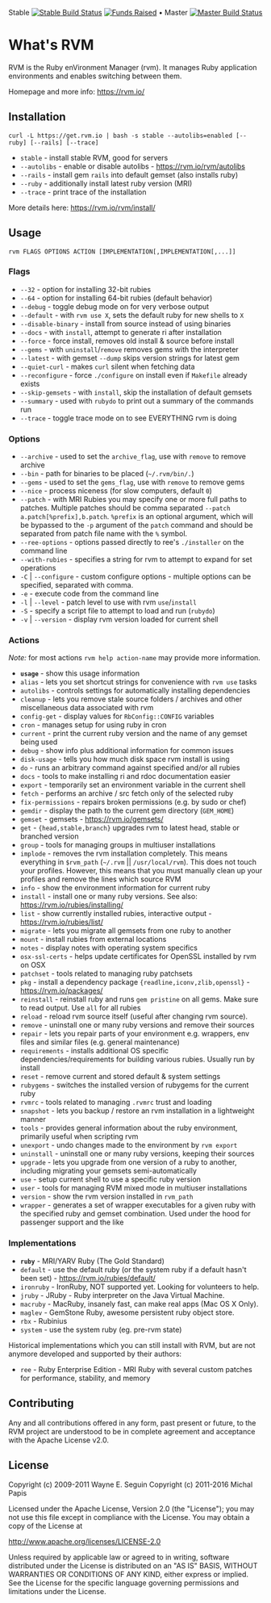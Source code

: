 Stable [![Stable Build Status](https://travis-ci.org/rvm/rvm.svg?branch=stable)](https://travis-ci.org/rvm/rvm/branches)
[![Funds Raised](https://api.bountysource.com/badge/team?team_id=506&style=raised)](https://www.bountysource.com/teams/rvm?utm_source=RVM&utm_medium=shield&utm_campaign=raised)
&bull;
Master [![Master Build Status](https://travis-ci.org/rvm/rvm.svg?branch=master)](https://travis-ci.org/rvm/rvm/branches)

# What's RVM

RVM is the Ruby enVironment Manager (rvm). It manages Ruby application environments and enables switching between them.

Homepage and more info: https://rvm.io/

## Installation

`curl -L https://get.rvm.io | bash -s stable --autolibs=enabled [--ruby] [--rails] [--trace]`

* `stable`     - install stable RVM, good for servers
* `--autolibs` - enable or disable autolibs - https://rvm.io/rvm/autolibs
* `--rails`    - install gem `rails` into default gemset (also installs ruby)        
* `--ruby`     - additionally install latest ruby version (MRI)                     
* `--trace`    - print trace of the installation

More details here: https://rvm.io/rvm/install/

## Usage

`rvm FLAGS OPTIONS ACTION [IMPLEMENTATION[,IMPLEMENTATION[,...]]`

### Flags

* `--32`              - option for installing 32-bit rubies
* `--64`              - option for installing 64-bit rubies (default behavior)
* `--debug`           - toggle debug mode on for very verbose output
* `--default`         - with `rvm use X`, sets the default ruby for new shells to `X`
* `--disable-binary`  - install from source instead of using binaries
* `--docs`            - with `install`, attempt to generate ri after installation
* `--force`           - force install, removes old install & source before install
* `--gems`            - with `uninstall`/`remove` removes gems with the interpreter
* `--latest`          - with gemset `--dump` skips version strings for latest gem
* `--quiet-curl`      - makes `curl` silent when fetching data
* `--reconfigure`     - force `./configure` on install even if `Makefile` already exists
* `--skip-gemsets`    - with `install`, skip the installation of default gemsets
* `--summary`         - used with `rubydo` to print out a summary of the commands run
* `--trace`           - toggle trace mode on to see EVERYTHING rvm is doing

### Options

* `--archive`           - used to set the `archive_flag`, use with `remove` to remove archive
* `--bin`               - path for binaries to be placed (`~/.rvm/bin/.`)
* `--gems`              - used to set the `gems_flag`, use with `remove` to remove gems
* `--nice`              - process niceness (for slow computers, default `0`)
* `--patch`             - with MRI Rubies you may specify one or more full paths to patches. Multiple patches should be comma separated `--patch a.patch[%prefix],b.patch`. `%prefix` is an optional argument, which will be bypassed to the `-p` argument of the `patch` command and should be separated from patch file name with the `%` symbol.
* `--ree-options`       - options passed directly to ree's `./installer` on the command line
* `--with-rubies`       - specifies a string for rvm to attempt to expand for set operations
* `-C` | `--configure`  - custom configure options - multiple options can be specified, separated with comma.
* `-e`                  - execute code from the command line
* `-l` | `--level`      - patch level to use with rvm `use`/`install`
* `-S`                  - specify a script file to attempt to load and run (`rubydo`)
* `-v` | `--version`    - display rvm version loaded for current shell

### Actions

*Note:* for most actions `rvm help action-name` may provide more information.

* **`usage`**         - show this usage information
* `alias`           - lets you set shortcut strings for convenience with `rvm use` tasks
* `autolibs`        - controls settings for automatically installing dependencies
* `cleanup`         - lets you remove stale source folders / archives and other miscellaneous data associated with rvm
* `config-get`      - display values for `RbConfig::CONFIG` variables
* `cron`            - manages setup for using ruby in cron
* `current`         - print the current ruby version and the name of any gemset being used
* `debug`           - show info plus additional information for common issues
* `disk-usage`      - tells you how much disk space rvm install is using
* `do`              - runs an arbitrary command against specified and/or all rubies
* `docs`            - tools to make installing ri and rdoc documentation easier
* `export`          - temporarily set an environment variable in the current shell
* `fetch`           - performs an archive / src fetch only of the selected ruby
* `fix-permissions` - repairs broken permissions (e.g. by sudo or chef)
* `gemdir`          - display the path to the current gem directory (`GEM_HOME`)
* `gemset`          - gemsets - https://rvm.io/gemsets/
* `get`             - `{head,stable,branch}` upgrades rvm to latest head, stable or branched version
* `group`           - tools for managing groups in multiuser installations
* `implode`         - removes the rvm installation completely. This means everything in `$rvm_path` (`~/.rvm` || `/usr/local/rvm`). This does not touch your profiles. However, this means that you must manually clean up your profiles and remove the lines which source RVM
* `info`            - show the environment information for current ruby
* `install`         - install one or many ruby versions. See also: https://rvm.io/rubies/installing/
* `list`            - show currently installed rubies, interactive output - https://rvm.io/rubies/list/
* `migrate`         - lets you migrate all gemsets from one ruby to another
* `mount`           - install rubies from external locations
* `notes`           - display notes with operating system specifics
* `osx-ssl-certs`   - helps update certificates for OpenSSL installed by rvm on OSX
* `patchset`        - tools related to managing ruby patchsets
* `pkg`             - install a dependency package `{readline,iconv,zlib,openssl}` - https://rvm.io/packages/
* `reinstall`       - reinstall ruby and runs `gem pristine` on all gems. Make sure to read output. Use `all` for all rubies
* `reload`          - reload rvm source itself (useful after changing rvm source).
* `remove`          - uninstall one or many ruby versions and remove their sources
* `repair`          - lets you repair parts of your environment e.g. wrappers, env files and similar files (e.g. general maintenance)
* `requirements`    - installs additional OS specific dependencies/requirements for building various rubies. Usually run by install
* `reset`           - remove current and stored default & system settings
* `rubygems`        - switches the installed version of rubygems for the current ruby
* `rvmrc`           - tools related to managing `.rvmrc` trust and loading
* `snapshot`        - lets you backup / restore an rvm installation in a lightweight manner
* `tools`           - provides general information about the ruby environment, primarily useful when scripting rvm
* `unexport`        - undo changes made to the environment by `rvm export`
* `uninstall`       - uninstall one or many ruby versions, keeping their sources
* `upgrade`         - lets you upgrade from one version of a ruby to another, including migrating your gemsets semi-automatically
* `use`             - setup current shell to use a specific ruby version
* `user`            - tools for managing RVM mixed mode in multiuser installations
* `version`         - show the rvm version installed in `rvm_path`
* `wrapper`         - generates a set of wrapper executables for a given ruby with the specified ruby and gemset combination. Used under the hood for passenger support and the like

### Implementations

* **`ruby`**     - MRI/YARV Ruby (The Gold Standard)
* `default`    - use the default ruby (or the system ruby if a default hasn't been set) - https://rvm.io/rubies/default/
* `ironruby`   - IronRuby, NOT supported yet. Looking for volunteers to help.
* `jruby`      - JRuby - Ruby interpreter on the Java Virtual Machine.
* `macruby`    - MacRuby, insanely fast, can make real apps (Mac OS X Only).
* `maglev`     - GemStone Ruby, awesome persistent ruby object store.
* `rbx`        - Rubinius
* `system`     - use the system ruby (eg. pre-rvm state)

Historical implementations which you can still install with RVM, but are not anymore developed and supported by their authors:

* `ree`        - Ruby Enterprise Edition - MRI Ruby with several custom patches for performance, stability, and memory

## Contributing

Any and all contributions offered in any form, past present or future, to the
RVM project are understood to be in complete agreement and acceptance with the
Apache License v2.0.

## License

Copyright (c) 2009-2011 Wayne E. Seguin
Copyright (c) 2011-2016 Michal Papis

Licensed under the Apache License, Version 2.0 (the "License");
you may not use this file except in compliance with the License.
You may obtain a copy of the License at

http://www.apache.org/licenses/LICENSE-2.0

Unless required by applicable law or agreed to in writing, software
distributed under the License is distributed on an "AS IS" BASIS,
WITHOUT WARRANTIES OR CONDITIONS OF ANY KIND, either express or implied.
See the License for the specific language governing permissions and
limitations under the License.
